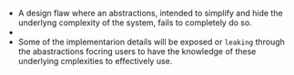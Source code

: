 - A design flaw where an abstractions, intended to simplify and hide the underlyng complexity of the system, fails to completely do so.
-
- Some of the implementarion details will be exposed or `leaking` through the abastractions focring users to have the knowledge of these underlying cmplexities to effectively use.